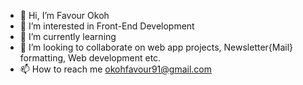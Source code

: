 - 👋 Hi, I’m Favour Okoh
- 👀 I’m interested in Front-End Development
- 🌱 I’m currently learning 
- 💞️ I’m looking to collaborate on web app projects, Newsletter{Mail} formatting, Web development etc.
- 📫 How to reach me okohfavour91@gmail.com

<!---
Favourz1/Favourz1 is a ✨ special ✨ repository because its `README.md` (this file) appears on your GitHub profile.
You can click the Preview link to take a look at your changes.
--->
